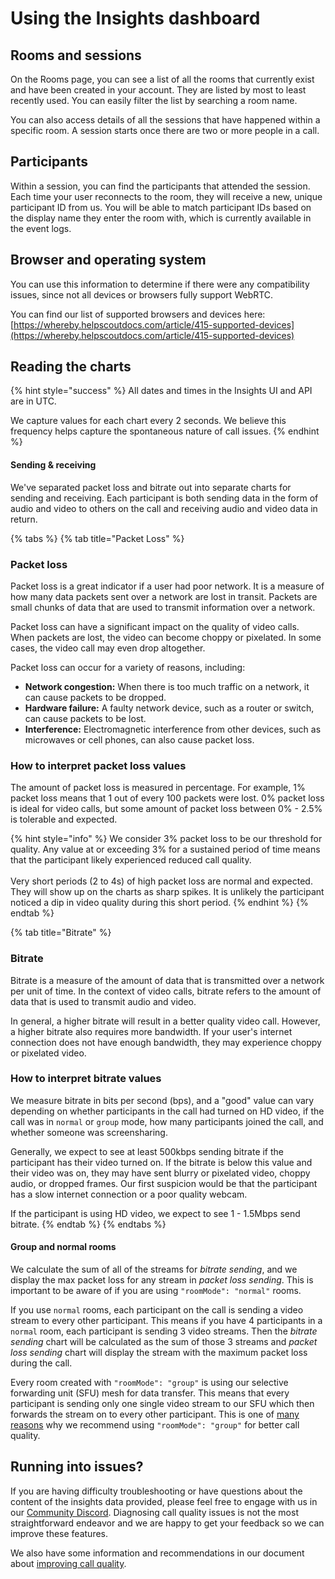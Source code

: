 # Using the Insights dashboard

## Rooms and sessions

On the Rooms page, you can see a list of all the rooms that currently exist and have been created in your account. They are listed by most to least recently used. You can easily filter the list by searching a room name.&#x20;

You can also access details of all the sessions that have happened within a specific room. A session starts once there are two or more people in a call.&#x20;

## Participants

Within a session, you can find the participants that attended the session. Each time your user reconnects to the room, they will receive a new, unique participant ID from us. You will be able to match participant IDs based on the display name they enter the room with, which is currently available in the event logs.&#x20;

## Browser and operating system

You can use this information to determine if there were any compatibility issues, since not all devices or browsers fully support WebRTC.&#x20;

You can find our list of supported browsers and devices here: [https://whereby.helpscoutdocs.com/article/415-supported-devices](https://whereby.helpscoutdocs.com/article/415-supported-devices)

## Reading the charts

{% hint style="success" %}
All dates and times in the Insights UI and API are in UTC.&#x20;

We capture values for each chart every 2 seconds. We believe this frequency helps capture the spontaneous nature of call issues.
{% endhint %}

#### Sending & receiving

We've separated packet loss and bitrate out into separate charts for sending and receiving. Each participant is both sending data in the form of audio and video to others on the call and receiving audio and video data in return.

{% tabs %}
{% tab title="Packet Loss" %}
### Packet loss

Packet loss is a great indicator if a user had poor network. It is a measure of how many data packets sent over a network are lost in transit. Packets are small chunks of data that are used to transmit information over a network.&#x20;

Packet loss can have a significant impact on the quality of video calls. When packets are lost, the video can become choppy or pixelated. In some cases, the video call may even drop altogether.

Packet loss can occur for a variety of reasons, including:

* **Network congestion:** When there is too much traffic on a network, it can cause packets to be dropped.
* **Hardware failure:** A faulty network device, such as a router or switch, can cause packets to be lost.
* **Interference:** Electromagnetic interference from other devices, such as microwaves or cell phones, can also cause packet loss.

### How to interpret packet loss values

The amount of packet loss is measured in percentage. For example, 1% packet loss means that 1 out of every 100 packets were lost. 0% packet loss is ideal for video calls, but some amount of packet loss between 0% - 2.5% is tolerable and expected.&#x20;

{% hint style="info" %}
We consider 3% packet loss to be our threshold for quality. Any value at or exceeding 3% for a sustained period of time means that the participant likely experienced reduced call quality.\
\
Very short periods (2 to 4s) of high packet loss are normal and expected. They will show up on the charts as sharp spikes. It is unlikely the participant noticed a dip in video quality during this short period.
{% endhint %}
{% endtab %}

{% tab title="Bitrate" %}
### Bitrate

Bitrate is a measure of the amount of data that is transmitted over a network per unit of time. In the context of video calls, bitrate refers to the amount of data that is used to transmit audio and video.

In general, a higher bitrate will result in a better quality video call. However, a higher bitrate also requires more bandwidth. If your user's internet connection does not have enough bandwidth, they may experience choppy or pixelated video.

### How to interpret bitrate values

We measure bitrate in bits per second (bps), and a "good" value can vary depending on whether participants in the call had turned on HD video, if the call was in `normal` or `group` mode, how many participants joined the call, and whether someone was screensharing.&#x20;

Generally, we expect to see at least 500kbps sending bitrate if the participant has their video turned on. If the bitrate is below this value and their video was on, they may have sent blurry or pixelated video, choppy audio, or dropped frames. Our first suspicion would be that the participant has a slow internet connection or a poor quality webcam.

If the participant is using HD video, we expect to see 1 - 1.5Mbps send bitrate.
{% endtab %}
{% endtabs %}

#### **Group and normal rooms**

We calculate the sum of all of the streams for _bitrate sending_, and we display the max packet loss for any stream in _packet loss sending_. This is important to be aware of if you are using `"roomMode": "normal"` rooms.

If you use `normal` rooms, each participant on the call is sending a video stream to every other participant. This means if you have 4 participants in a `normal` room, each participant is sending 3 video streams. Then the _bitrate sending_ chart will be calculated as the sum of those 3 streams and _packet loss sending_ chart will display the stream with the maximum packet loss during the call.&#x20;

Every room created with  `"roomMode": "group"` is using our selective forwarding unit (SFU) mesh for data transfer. This means that every participant is sending only one single video stream to our SFU which then forwards the stream on to every other participant. This is one of [many reasons](https://docs.whereby.com/monitoring-usage/insights-suite-and-api/improving-call-quality#use-group-rooms) why we recommend using `"roomMode": "group"` for better call quality.

## Running into issues?

If you are having difficulty troubleshooting or have questions about the content of the insights data provided, please feel free to engage with us in our [Community Discord](https://docs.whereby.com/#joining-our-developer-community). Diagnosing call quality issues is not the most straightforward endeavor and we are happy to get your feedback so we can improve these features.&#x20;

We also have some information and recommendations in our document about [improving call quality](improving-call-quality.md).


